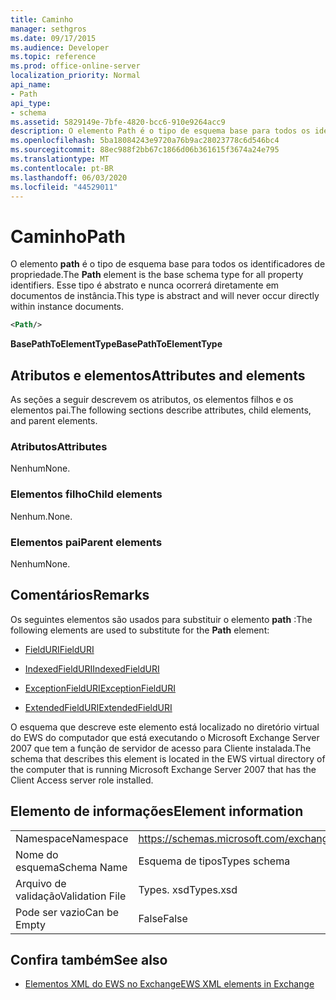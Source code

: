 ```yaml
---
title: Caminho
manager: sethgros
ms.date: 09/17/2015
ms.audience: Developer
ms.topic: reference
ms.prod: office-online-server
localization_priority: Normal
api_name:
- Path
api_type:
- schema
ms.assetid: 5829149e-7bfe-4820-bcc6-910e9264acc9
description: O elemento Path é o tipo de esquema base para todos os identificadores de propriedade. Esse tipo é abstrato e nunca ocorrerá diretamente em documentos de instância.
ms.openlocfilehash: 5ba18084243e9720a76b9ac28023778c6d546bc4
ms.sourcegitcommit: 88ec988f2bb67c1866d06b361615f3674a24e795
ms.translationtype: MT
ms.contentlocale: pt-BR
ms.lasthandoff: 06/03/2020
ms.locfileid: "44529011"
---
```

# <a name="path"></a><span data-ttu-id="3352b-104">Caminho</span><span class="sxs-lookup"><span data-stu-id="3352b-104">Path</span></span>

<span data-ttu-id="3352b-105">O elemento **path** é o tipo de esquema base para todos os identificadores de propriedade.</span><span class="sxs-lookup"><span data-stu-id="3352b-105">The **Path** element is the base schema type for all property identifiers.</span></span> <span data-ttu-id="3352b-106">Esse tipo é abstrato e nunca ocorrerá diretamente em documentos de instância.</span><span class="sxs-lookup"><span data-stu-id="3352b-106">This type is abstract and will never occur directly within instance documents.</span></span> 
  
```xml
<Path/>
```

 <span data-ttu-id="3352b-107">**BasePathToElementType**</span><span class="sxs-lookup"><span data-stu-id="3352b-107">**BasePathToElementType**</span></span>
## <a name="attributes-and-elements"></a><span data-ttu-id="3352b-108">Atributos e elementos</span><span class="sxs-lookup"><span data-stu-id="3352b-108">Attributes and elements</span></span>

<span data-ttu-id="3352b-109">As seções a seguir descrevem os atributos, os elementos filhos e os elementos pai.</span><span class="sxs-lookup"><span data-stu-id="3352b-109">The following sections describe attributes, child elements, and parent elements.</span></span>
  
### <a name="attributes"></a><span data-ttu-id="3352b-110">Atributos</span><span class="sxs-lookup"><span data-stu-id="3352b-110">Attributes</span></span>

<span data-ttu-id="3352b-111">Nenhum</span><span class="sxs-lookup"><span data-stu-id="3352b-111">None.</span></span>
  
### <a name="child-elements"></a><span data-ttu-id="3352b-112">Elementos filho</span><span class="sxs-lookup"><span data-stu-id="3352b-112">Child elements</span></span>

<span data-ttu-id="3352b-113">Nenhum.</span><span class="sxs-lookup"><span data-stu-id="3352b-113">None.</span></span>
  
### <a name="parent-elements"></a><span data-ttu-id="3352b-114">Elementos pai</span><span class="sxs-lookup"><span data-stu-id="3352b-114">Parent elements</span></span>

<span data-ttu-id="3352b-115">Nenhum</span><span class="sxs-lookup"><span data-stu-id="3352b-115">None.</span></span>
  
## <a name="remarks"></a><span data-ttu-id="3352b-116">Comentários</span><span class="sxs-lookup"><span data-stu-id="3352b-116">Remarks</span></span>

<span data-ttu-id="3352b-117">Os seguintes elementos são usados para substituir o elemento **path** :</span><span class="sxs-lookup"><span data-stu-id="3352b-117">The following elements are used to substitute for the **Path** element:</span></span> 
  
- [<span data-ttu-id="3352b-118">FieldURI</span><span class="sxs-lookup"><span data-stu-id="3352b-118">FieldURI</span></span>](fielduri.md)
    
- [<span data-ttu-id="3352b-119">IndexedFieldURI</span><span class="sxs-lookup"><span data-stu-id="3352b-119">IndexedFieldURI</span></span>](indexedfielduri.md)
    
- [<span data-ttu-id="3352b-120">ExceptionFieldURI</span><span class="sxs-lookup"><span data-stu-id="3352b-120">ExceptionFieldURI</span></span>](exceptionfielduri.md)
    
- [<span data-ttu-id="3352b-121">ExtendedFieldURI</span><span class="sxs-lookup"><span data-stu-id="3352b-121">ExtendedFieldURI</span></span>](extendedfielduri.md)
    
<span data-ttu-id="3352b-122">O esquema que descreve este elemento está localizado no diretório virtual do EWS do computador que está executando o Microsoft Exchange Server 2007 que tem a função de servidor de acesso para Cliente instalada.</span><span class="sxs-lookup"><span data-stu-id="3352b-122">The schema that describes this element is located in the EWS virtual directory of the computer that is running Microsoft Exchange Server 2007 that has the Client Access server role installed.</span></span>
  
## <a name="element-information"></a><span data-ttu-id="3352b-123">Elemento de informações</span><span class="sxs-lookup"><span data-stu-id="3352b-123">Element information</span></span>

|||
|:-----|:-----|
|<span data-ttu-id="3352b-124">Namespace</span><span class="sxs-lookup"><span data-stu-id="3352b-124">Namespace</span></span>  <br/> |https://schemas.microsoft.com/exchange/services/2006/types  <br/> |
|<span data-ttu-id="3352b-125">Nome do esquema</span><span class="sxs-lookup"><span data-stu-id="3352b-125">Schema Name</span></span>  <br/> |<span data-ttu-id="3352b-126">Esquema de tipos</span><span class="sxs-lookup"><span data-stu-id="3352b-126">Types schema</span></span>  <br/> |
|<span data-ttu-id="3352b-127">Arquivo de validação</span><span class="sxs-lookup"><span data-stu-id="3352b-127">Validation File</span></span>  <br/> |<span data-ttu-id="3352b-128">Types. xsd</span><span class="sxs-lookup"><span data-stu-id="3352b-128">Types.xsd</span></span>  <br/> |
|<span data-ttu-id="3352b-129">Pode ser vazio</span><span class="sxs-lookup"><span data-stu-id="3352b-129">Can be Empty</span></span>  <br/> |<span data-ttu-id="3352b-130">False</span><span class="sxs-lookup"><span data-stu-id="3352b-130">False</span></span>  <br/> |
   
## <a name="see-also"></a><span data-ttu-id="3352b-131">Confira também</span><span class="sxs-lookup"><span data-stu-id="3352b-131">See also</span></span>



- [<span data-ttu-id="3352b-132">Elementos XML do EWS no Exchange</span><span class="sxs-lookup"><span data-stu-id="3352b-132">EWS XML elements in Exchange</span></span>](ews-xml-elements-in-exchange.md)

